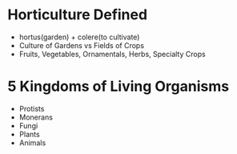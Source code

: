 # Horticulture Defined

- hortus(garden) + colere(to cultivate)
- Culture of Gardens vs Fields of Crops
- Fruits, Vegetables, Ornamentals, Herbs, Specialty Crops

# 5 Kingdoms of Living Organisms

- Protists
- Monerans
- Fungi
- Plants
- Animals
